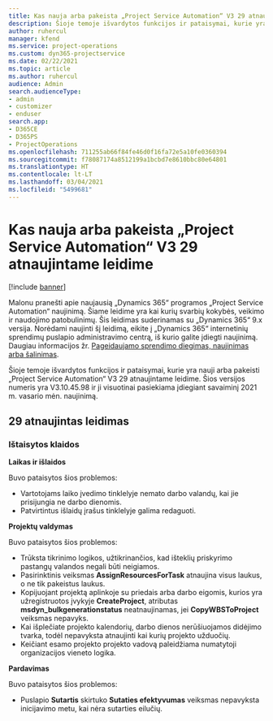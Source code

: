 ```yaml
---
title: Kas nauja arba pakeista „Project Service Automation“ V3 29 atnaujintame leidime
description: Šioje temoje išvardytos funkcijos ir pataisymai, kurie yra pasiekiami „Project Service Automation“ V3 29 atnaujintame leidime.
author: ruhercul
manager: kfend
ms.service: project-operations
ms.custom: dyn365-projectservice
ms.date: 02/22/2021
ms.topic: article
ms.author: ruhercul
audience: Admin
search.audienceType:
- admin
- customizer
- enduser
search.app:
- D365CE
- D365PS
- ProjectOperations
ms.openlocfilehash: 711255ab66f84fe46d0f16fa72e5a10fe0360394
ms.sourcegitcommit: f78087174a8512199a1bcbd7e8610bbc80e64801
ms.translationtype: HT
ms.contentlocale: lt-LT
ms.lasthandoff: 03/04/2021
ms.locfileid: "5499681"
---
```

# <a name="whats-new-or-changed-in-project-service-automation-update-release-29-v3"></a>Kas nauja arba pakeista „Project Service Automation“ V3 29 atnaujintame leidime

[!include [banner](../includes/psa-now-project-operations.md)]

Malonu pranešti apie naujausią „Dynamics 365“ programos „Project Service Automation“ naujinimą. Šiame leidime yra kai kurių svarbių kokybės, veikimo ir naudojimo patobulinimų. Šis leidimas suderinamas su „Dynamics 365“ 9.x versija. Norėdami naujinti šį leidimą, eikite į „Dynamics 365“ internetinių sprendimų puslapio administravimo centrą, iš kurio galite įdiegti naujinimą. Daugiau informacijos žr. [Pageidaujamo sprendimo diegimas, naujinimas arba šalinimas](https://docs.microsoft.com/power-platform/admin/install-remove-preferred-solution).

Šioje temoje išvardytos funkcijos ir pataisymai, kurie yra nauji arba pakeisti „Project Service Automation“ V3 29 atnaujintame leidime. Šios versijos numeris yra V3.10.45.98 ir ji visuotinai pasiekiama įdiegiant savaiminį 2021 m. vasario mėn. naujinimą.

## <a name="update-release-29"></a>29 atnaujintas leidimas

### <a name="bug-fixes"></a>Ištaisytos klaidos

**Laikas ir išlaidos**

Buvo pataisytos šios problemos:

- Vartotojams laiko įvedimo tinklelyje nemato darbo valandų, kai jie prisijungia ne darbo dienomis.
- Patvirtintus išlaidų įrašus tinklelyje galima redaguoti.

**Projektų valdymas**

Buvo pataisytos šios problemos:

- Trūksta tikrinimo logikos, užtikrinančios, kad išteklių priskyrimo pastangų valandos negali būti neigiamos.
- Pasirinktinis veiksmas **AssignResourcesForTask** atnaujina visus laukus, o ne tik pakeistus laukus.
- Kopijuojant projektą aplinkoje su priedais arba darbo eigomis, kurios yra užregistruotos įvykyje **CreateProject**, atributas **msdyn_bulkgenerationstatus** neatnaujinamas, jei **CopyWBSToProject** veiksmas nepavyks.
- Kai išplečiate projekto kalendorių, darbo dienos nerūšiuojamos didėjimo tvarka, todėl nepavyksta atnaujinti kai kurių projekto užduočių.
- Keičiant esamo projekto projekto vadovą paleidžiama numatytoji organizacijos vieneto logika.

**Pardavimas**

Buvo pataisytos šios problemos:

- Puslapio **Sutartis** skirtuko **Sutaties efektyvumas** veiksmas nepavyksta inicijavimo metu, kai nėra sutarties eilučių.

